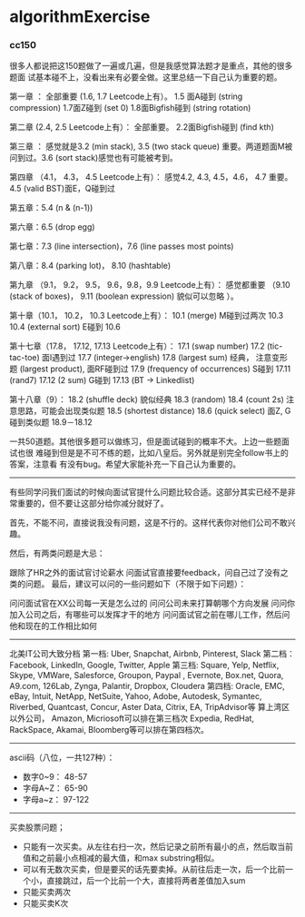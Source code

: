 # algorithmExercise


### cc150


很多人都说把这150题做了一遍或几遍，但是我感觉算法题才是重点，其他的很多题面
试基本碰不上，没看出来有必要全做。这里总结一下自己认为重要的题。

第一章 ：
全部重要 (1.6, 1.7 Leetcode上有）。
1.5 面A碰到 (string compression)
1.7面Z碰到 (set 0)
1.8面Bigfish碰到 (string rotation)

第二章 (2.4, 2.5 Leetcode上有）：
全部重要。
2.2面Bigfish碰到 (find kth)

第三章 ：
感觉就是3.2 (min stack), 3.5 (two stack queue) 重要。两道题面M被问到过。3.6
(sort stack)感觉也有可能被考到。

第四章 （4.1， 4.3， 4.5 Leetcode上有）：
感觉4.2, 4.3, 4.5，4.6， 4.7 重要。4.5 (valid BST)面E，Q碰到过

第五章：5.4 (n & (n-1))

第六章：6.5 (drop egg)

第七章：7.3 (line intersection)，7.6 (line passes most points)

第八章：8.4 (parking lot)， 8.10 (hashtable)

第九章 （9.1， 9.2， 9.5， 9.6，9.8，9.9 Leetcode上有）：
感觉都重要 （9.10 (stack of boxes)， 9.11 (boolean expression) 貌似可以忽略
）。

第十章（10.1， 10.2， 10.3 Leetcode上有）：
10.1 (merge) M碰到过两次
10.3
10.4 (external sort) E碰到
10.6

第十七章（17.8， 17.12, 17.13 Leetcode上有）：
17.1 (swap number)
17.2 (tic-tac-toe) 面I遇到过
17.7 (integer->english)
17.8 (largest sum) 经典， 注意变形题 (largest product), 面RF碰到过
17.9 (frequency of occurrences) S碰到
17.11 (rand7)
17.12 (2 sum) G碰到
17.13 (BT -> Linkedlist)

第十八章（9）：
18.2 (shuffle deck) 貌似经典
18.3 (random)
18.4 (count 2s) 注意思路，可能会出现类似题
18.5 (shortest distance)
18.6 (quick select) 面Z, G碰到类似题
18.9－18.12

一共50道题。其他很多题可以做练习，但是面试碰到的概率不大。上边一些题面试也很
难碰到但是是不可不练的题，比如八皇后。另外就是别完全follow书上的答案，注意看
有没有bug。希望大家能补充一下自己认为重要的。

--------------------------------------------------------------------------------
有些同学问我们面试的时候向面试官提什么问题比较合适。这部分其实已经不是非常重要的，但不要让这部分给你减分就好了。

首先，不能不问，直接说我没有问题，这是不行的。这样代表你对他们公司不敢兴趣。

然后，有两类问题是大忌：

跟除了HR之外的面试官讨论薪水
问面试官直接要feedback，问自己过了没有之类的问题。
最后，建议可以问的一些问题如下（不限于如下问题）：

问问面试官在XX公司每一天是怎么过的
问问公司未来打算朝哪个方向发展
问问你加入公司之后，有哪些可以发挥才干的地方
问问面试官之前在哪儿工作，然后问他和现在的工作相比如何

--------------------------------------------------------------------------------
北美IT公司大致分档
第一档: Uber, Snapchat, Airbnb,  Pinterest, Slack
第二档：Facebook, LinkedIn, Google, Twitter, Apple
第三档: Square, Yelp, Netflix, Skype, VMWare, Salesforce, Groupon, Paypal
, Evernote, Box.net, Quora, A9.com, 126Lab, Zynga, Palantir, Dropbox, Cloudera
第四档: Oracle, EMC, eBay, Intuit, NetApp, NetSuite, Yahoo, Adobe, Autodesk, Symantec, Riverbed, Quantcast, Concur, Aster Data, Citrix, EA, TripAdvisor等
算上湾区以外公司， Amazon, Micriosoft可以排在第三档次 Expedia, RedHat, RackSpace, Akamai, Bloomberg等可以排在第四档次。

--------------------------------------------------
ascii码（八位，一共127种）：
* 数字0~9： 48-57
* 字母A~Z： 65-90
* 字母a~z： 97-122
--------------------------------------------------
买卖股票问题；
* 只能有一次买卖。从左往右扫一次，然后记录之前所有最小的点，然后取当前值和之前最小点相减的最大值，和max substring相似。
* 可以有无数次买卖，但是要买的话先要卖掉。从前往后走一次，后一个比前一个小，直接跳过，后一个比前一个大，直接将两者差值加入sum
* 只能买卖两次
* 只能买卖K次
